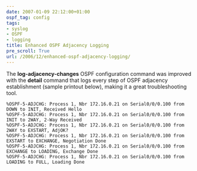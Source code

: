 ```yaml
---
date: 2007-01-09 22:12:00+01:00
ospf_tag: config
tags:
- syslog
- OSPF
- logging
title: Enhanced OSPF Adjacency Logging
pre_scroll: True
url: /2006/12/enhanced-ospf-adjacency-logging/
---
```

The **log-adjacency-changes** OSPF configuration command was improved with the **detail** command that logs every step of OSPF adjacency establishment (sample printout below), making it a great troubleshooting tool.

```
%OSPF-5-ADJCHG: Process 1, Nbr 172.16.0.21 on Serial0/0/0.100 from DOWN to INIT, Received Hello
%OSPF-5-ADJCHG: Process 1, Nbr 172.16.0.21 on Serial0/0/0.100 from INIT to 2WAY, 2-Way Received
%OSPF-5-ADJCHG: Process 1, Nbr 172.16.0.21 on Serial0/0/0.100 from 2WAY to EXSTART, AdjOK?
%OSPF-5-ADJCHG: Process 1, Nbr 172.16.0.21 on Serial0/0/0.100 from EXSTART to EXCHANGE, Negotiation Done
%OSPF-5-ADJCHG: Process 1, Nbr 172.16.0.21 on Serial0/0/0.100 from EXCHANGE to LOADING, Exchange Done
%OSPF-5-ADJCHG: Process 1, Nbr 172.16.0.21 on Serial0/0/0.100 from LOADING to FULL, Loading Done
```
